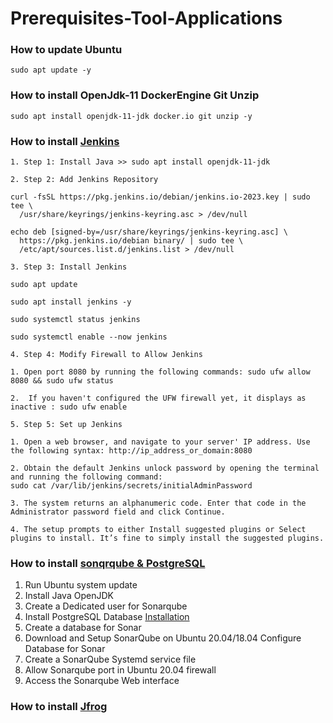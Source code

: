 # Prerequisites-Tool-Applications

### How to update Ubuntu 
```
sudo apt update -y
```

### How to install OpenJdk-11 DockerEngine Git Unzip 
```
sudo apt install openjdk-11-jdk docker.io git unzip -y
```

### How to install [Jenkins](https://phoenixnap.com/kb/install-jenkins-ubuntu)

```
1. Step 1: Install Java >> sudo apt install openjdk-11-jdk
```
```
2. Step 2: Add Jenkins Repository

curl -fsSL https://pkg.jenkins.io/debian/jenkins.io-2023.key | sudo tee \
  /usr/share/keyrings/jenkins-keyring.asc > /dev/null

echo deb [signed-by=/usr/share/keyrings/jenkins-keyring.asc] \
  https://pkg.jenkins.io/debian binary/ | sudo tee \
  /etc/apt/sources.list.d/jenkins.list > /dev/null
```
```
3. Step 3: Install Jenkins

sudo apt update

sudo apt install jenkins -y

sudo systemctl status jenkins

sudo systemctl enable --now jenkins

```
```
4. Step 4: Modify Firewall to Allow Jenkins

1. Open port 8080 by running the following commands: sudo ufw allow 8080 && sudo ufw status

2.  If you haven't configured the UFW firewall yet, it displays as inactive : sudo ufw enable
```
```
5. Step 5: Set up Jenkins

1. Open a web browser, and navigate to your server' IP address. Use the following syntax: http://ip_address_or_domain:8080

2. Obtain the default Jenkins unlock password by opening the terminal and running the following command:
sudo cat /var/lib/jenkins/secrets/initialAdminPassword

3. The system returns an alphanumeric code. Enter that code in the Administrator password field and click Continue.

4. The setup prompts to either Install suggested plugins or Select plugins to install. It’s fine to simply install the suggested plugins.
```

### How to install [sonqrqube & PostgreSQL](https://linux.how2shout.com/install-sonarqube-on-ubuntu-20-04-18-04-server/)

1. Run Ubuntu system update
2. Install Java OpenJDK
3. Create a Dedicated user for Sonarqube
3. Install PostgreSQL Database [Installation](https://ubuntu.com/server/docs/databases-postgresql)
4. Create a database for Sonar
5. Download and Setup SonarQube on Ubuntu 20.04/18.04
Configure Database for Sonar
6. Create a SonarQube Systemd service file
7. Allow Sonarqube port in Ubuntu 20.04 firewall
8. Access the Sonarqube Web interface

### How to install [Jfrog](https://computingforgeeks.com/how-to-install-jfrog-artifactory-on-ubuntu/?expand_article=1)

